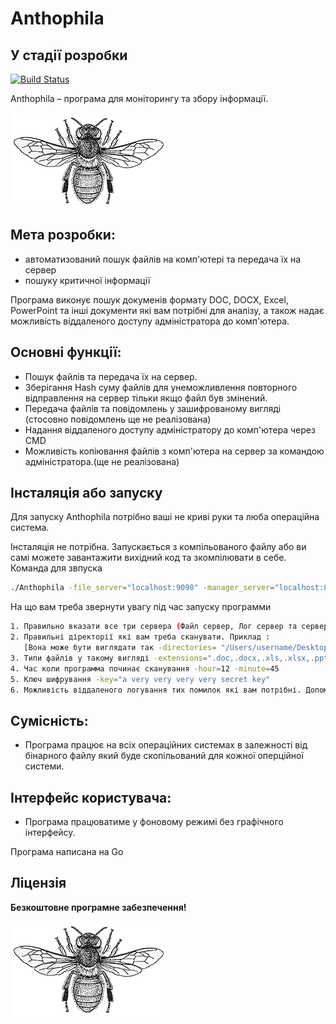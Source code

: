 # Anthophila
## У стадії розробки

[![Build Status](https://travis-ci.org/joemccann/dillinger.svg?branch=master)](https://github.com/rifatismailov/Anthophila)

Anthophila – програма для моніторингу та збору інформації.

![Logo](https://github.com/rifatismailov/Anthophila/blob/master/Anthophila.gif)


## Мета розробки:

- автоматизований пошук файлів на комп'ютері та передача їх на сервер
- пошуку критичної інформації


Програма виконує пошук докуменів формату DOC, DOCX, Excel, PowerPoint та інші документи які вам потрібні для аналізу, а також надає можливість віддаленого доступу адміністратора до комп'ютера.


## Основні функції:

- Пошук файлів та передача їх на сервер.
- Зберігання Hash суму файлів для унеможливлення повторного відправлення на сервер тільки якщо файл був змінений. 
- Передача файлів та повідомлень у зашифрованому вигляді (стосовно повідомлень ще не реалізована)
- Надання віддаленого доступу адміністратору до комп'ютера через CMD
- Можливість копіювання файлів з комп'ютера на сервер за командою адміністратора.(ще не реалізована)


## Інсталяція або запуску

Для запуску Anthophila потрібно ваші не криві руки та люба операційна система.

Інсталяція не потрібна. Запускається з компільованого файлу або ви самі можете завантажити вихідний код та зкомпілювати в себе.
Команда для звпуска
```sh
./Anthophila -file_server="localhost:9090" -manager_server="localhost:8080" -log_server="localhost:7070" -directories="?" -extensions=".doc,.docx,.xls,.xlsx,.ppt,.pptx" -hour=12 -minute=45 -key="a very very very very secret key" -log_file_status=true -log_manager_status=true
```

На що вам треба звернути увагу під час запуску программи
  
```sh
1. Правильно вказати все три сервера (Файл сервер, Лог сервер та сервер керування)
2. Правильні діректорії які вам треба сканувати. Приклад :
   [Вона може бути виглядати так -directories= "/Users/username/Desktop/,/Users/username/Documents/, /Users/username/Downloads/". Якщо ви не знаєте які саме діректорії треба вам сканувати може залишити поле пустим або встановити знак питання -directories="?"
3. Типи файлів у такому вигляді -extensions=".doc,.docx,.xls,.xlsx,.ppt,.pptx"
4. Час коли программа починає сканування -hour=12 -minute=45
5. Ключ шифрування -key="a very very very very secret key"
6. Можливість віддаленого логування тих помилок які вам потрібні. Допомогає коли програма запушена на машині і дає можливість збору логів помилок для подальшого їх виришення. 

```

## Сумісність:

- Програма працює на всіх операційних системах в залежності від бінарного файлу який буде скопільований для кожної оперційної системи.

## Інтерфейс користувача:

- Програма працюватиме у фоновому режимі без графічного інтерфейсу.

Програма написана на Go



## Ліцензія

**Безкоштовне програмне забезпечення!**



![Logo](https://github.com/rifatismailov/Anthophila/blob/master/Anthophila.gif)